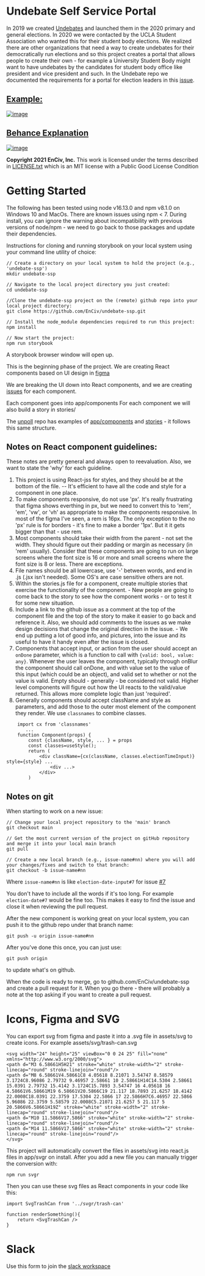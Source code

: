 # Undebate Self Service Portal

In 2019 we created [Undebates](https://github.com/EnCiv/undebate) and launched them in the 2020 primary and general elections. In 2020 we were contacted by the UCLA Student Association who wanted this for their student body elections. We realized there are other organizations that need a way to create undebates for their democratically run elections and so this project creates a portal that allows people to create their own  - for example a University Student Body might want to have undebates by the candidates for student body office like president and vice president and such. In the Undebate repo we documented the requirements for a portal for election leaders in this [issue](https://github.com/EnCiv/undebate/issues/301).

## [Example:](https://cc.enciv.org/country:us/organization:ucla-student-accociation/office:usac-president/2021-05-07)

[![image](https://user-images.githubusercontent.com/3317487/133139497-b040d82c-cb7c-46b0-8a2b-e6a44b2ffcd3.png)](https://cc.enciv.org/country:us/organization:ucla-student-accociation/office:usac-president/2021-05-07)

## [Behance Explanation](https://www.behance.net/gallery/127641633/Self-Service-Portal)
[![image](https://user-images.githubusercontent.com/3317487/139926780-3aa5346c-6108-488e-9d52-54fc6b3e32d0.png)](https://www.behance.net/gallery/127641633/Self-Service-Portal)

**Copyright 2021 EnCiv, Inc.** This work is licensed under the terms described in [LICENSE.txt](https://github.com/EnCiv/undebate/blob/master/LICENSE.txt) which is an MIT license with a Public Good License Condition

# Getting Started

The following has been tested using node v16.13.0 and npm v8.1.0 on Windows 10 and MacOs.  There are known issues using npm < 7. During install, you can ignore the warning about incompatibility with previous versions of node/npm - we need to go back to those packages and update their dependencies.

Instructions for cloning and running storybook on your local system using your command line utility of choice: 
```
// Create a directory on your local system to hold the project (e.g., 'undebate-ssp')
mkdir undebate-ssp  

// Navigate to the local project directory you just created: 
cd undebate-ssp

//Clone the undebate-ssp project on the (remote) github repo into your local project directory:
git clone https://github.com/EnCiv/undebate-ssp.git

// Install the node_module dependencies required to run this project:
npm install 

// Now start the project:
npm run storybook   
```
A storybook browser window will open up.

This is the beginning phase of the project.  We are creating React components based on UI design in [figma](https://www.figma.com/proto/IQKPx02pkBErpmhQoECoq9/Undebate?node-id=123%3A1694&scaling=min-zoom&page-id=102%3A2&starting-point-node-id=123%3A1694)

We are breaking the UI down into React components, and we are creating [issues](https://github.com/EnCiv/undebate-ssp/issues) for each component.

Each component goes into app/components
For each component we will also build a story in stories/

The [unpoll](github.com/EnCiv/unpoll) repo has examples of [app/components](https://github.com/EnCiv/unpoll/tree/main/app/components) and [stories](https://github.com/EnCiv/unpoll/tree/main/stories) - it follows this same structure.

## Notes on React component guidelines:

These notes are pretty general and always open to reevaluation. Also, we want to state the 'why' for each guideline. 

1. This project is using React-jss for styles, and they should be at the bottom of the file. -- It's efficient to have all the code and style for a component in one place.
2. To make components responsive, do not use 'px'.  It's really frustrating that figma shows everthing in px, but we need to convert this to 'rem', 'em', 'vw', or 'vh' as appropriate to make the components responsive. In most of the figma I've seen, a rem is 16px. The only exception to the no 'px' rule is for borders - it's fine to make a border '1px'. But it it gets bigger than that - use rem. 
3. Most components should take their width from the parent - not set the width. They should figure out their padding or margin as necessary (in 'rem' usually). Consider that these components are going to run on large screens where the font size is 16 or more and small screens where the font size is 8 or less. There are exceptions. 
4. File names should be all lowercase, use '-' between words, and end in .js (.jsx isn't needed). Some OS's are case sensitive others are not. 
5. Within the stories.js file for a component, create multiple stories that exercise the functionality of the component. - New people are going to come back to the story to see how the component works - or to test it for some new situation. 
6. Include a link to the github issue as a comment at the top of the component file and the top of the story to make it easier to go back and reference it.  Also, we should add comments to the issues as we make design decisions that change the original direction in the issue. - We end up putting a lot of good info, and pictures, into the issue and its useful to have it handy even after the issue is closed.
7. Components that accept input, or action from the user should accept an `onDone` parameter, which is a function to call with `{valid: bool, value: any}`. Whenever the user leaves the component, typically through onBlur the component should call onDone, and with value set to the value of this input (which could be an object), and valid set to whether or not the value is valid.  Empty should - generally - be considered not valid. Higher level components will figure out how the UI reacts to the valid/value returned.  This allows more complete logic than just 'required'. 
8. Generally components should accept className and style as parameters, and add those to the outer most element of the component they render. We use `classnames` to combine classes.
```
    import cx from 'classnames'
       ...
    function Component(props) {
        const {className, style, ... } = props
        const classes=useStyle();
        return (
            <div className={cx(className, classes.electionTimeInput)} style={style} ...
                <div ...>
            </div>
        )
```
## Notes on git
When starting to work on a new issue:
```
// Change your local project repository to the 'main' branch
git checkout main

// Get the most current version of the project on gitHub repository and merge it into your local main branch
git pull

// Create a new local branch (e.g., issue-name#nn) where you will add your changes/fixes and switch to that branch:
git checkout -b issue-name#nn
```
Where `issue-name#nn` is like `election-date-input#7` for issue [#7](https://github.com/EnCiv/undebate-ssp/issues/7)

You don't have to include all the words if it's too long. For example `election-date#7` would be fine too.  This makes it easy to find the issue and close it when reviewing the pull request.

After the new component is working great on your local system, you can push it to the github repo under that branch name:
```
git push -u origin issue-name#nn
```
After you've done this once, you can just use:
```
git push origin
```
to update what's on github.

When the code is ready to merge, go to github.com/EnCiv/undebate-ssp and create a pull request for it.  When you go there - there will probably a note at the top asking if you want to create a pull request.

# Icons, Figma and SVG
You can export svg from figma and paste it into a .svg file in assets/svg to create icons. For example assets/svg/trash-can.svg

```
<svg width="24" height="25" viewBox="0 0 24 25" fill="none" xmlns="http://www.w3.org/2000/svg">
<path d="M3 6.58661H5H21" stroke="white" stroke-width="2" stroke-linecap="round" stroke-linejoin="round"/>
<path d="M8 6.58661V4.58661C8 4.05618 8.21071 3.54747 8.58579 3.1724C8.96086 2.79732 9.46957 2.58661 10 2.58661H14C14.5304 2.58661 15.0391 2.79732 15.4142 3.1724C15.7893 3.54747 16 4.05618 16 4.58661V6.58661M19 6.58661V20.5866C19 21.117 18.7893 21.6257 18.4142 22.0008C18.0391 22.3759 17.5304 22.5866 17 22.5866H7C6.46957 22.5866 5.96086 22.3759 5.58579 22.0008C5.21071 21.6257 5 21.117 5 20.5866V6.58661H19Z" stroke="white" stroke-width="2" stroke-linecap="round" stroke-linejoin="round"/>
<path d="M10 11.5866V17.5866" stroke="white" stroke-width="2" stroke-linecap="round" stroke-linejoin="round"/>
<path d="M14 11.5866V17.5866" stroke="white" stroke-width="2" stroke-linecap="round" stroke-linejoin="round"/>
</svg>
```
This project will automatically convert the files in assets/svg into react.js files in app/svgr on install. After you add a new file you can manually trigger the conversion with:

```
npm run svgr
```
Then you can use these svg files as React components in your code like this:
```
import SvgTrashCan from '../svgr/trash-can'

function renderSomething(){
    return <SvgTrashCan />
}
```

# Slack
Use this form to join the [slack workspace](https://docs.google.com/forms/d/e/1FAIpQLSee58BUiy12dtloG9pLITsELcNldIwXcEtCotV9r95BZJSIVA/viewform)








